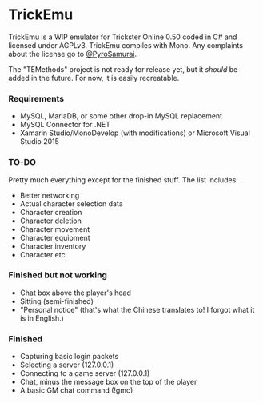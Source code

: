 # TrickEmu
TrickEmu is a WIP emulator for Trickster Online 0.50 coded in C# and licensed under AGPLv3. TrickEmu compiles with Mono. Any complaints about the license go to [@PyroSamurai](https://github.com/PyroSamurai).

The "TEMethods" project is not ready for release yet, but it *should* be added in the future. For now, it is easily recreatable.

### Requirements
* MySQL, MariaDB, or some other drop-in MySQL replacement
* MySQL Connector for .NET
* Xamarin Studio/MonoDevelop (with modifications) or Microsoft Visual Studio 2015

### TO-DO
Pretty much everything except for the finished stuff. The list includes:
* Better networking
* Actual character selection data
* Character creation
* Character deletion
* Character movement
* Character equipment
* Character inventory
* Character etc.

### Finished but not working
* Chat box above the player's head
* Sitting (semi-finished)
* "Personal notice" (that's what the Chinese translates to! I forgot what it is in English.)

### Finished
* Capturing basic login packets
* Selecting a server (127.0.0.1)
* Connecting to a game server (127.0.0.1)
* Chat, minus the message box on the top of the player
* A basic GM chat command (!gmc)
